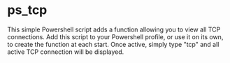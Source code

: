 # ps_tcp
This simple Powershell script adds a function allowing you to view all TCP connections. 
Add this script to your Powershell profile, or use it on its own, to create the function at each start.
Once active, simply type "tcp" and all active TCP connection will be displayed.
